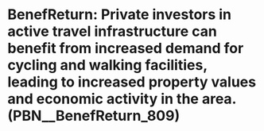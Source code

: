 # BenefReturn: __Private investors in active travel infrastructure can benefit from increased demand for cycling and walking facilities, leading to increased property values and economic activity in the area.__ (PBN__BenefReturn_809)

